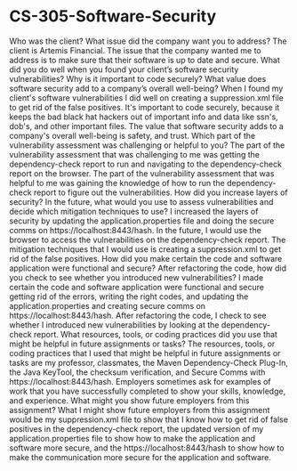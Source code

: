 # CS-305-Software-Security
Who was the client? What issue did the company want you to address?
The client is Artemis Financial. The issue that the company wanted me to address is to make sure that their software is up to date and secure.
What did you do well when you found your client’s software security vulnerabilities? Why is it important to code securely? What value does software security add to a company’s overall well-being?
When I found my client's software vulnerabilities I did well on creating a suppression.xml file to get rid of the false positives. It's important to code securely, because it keeps the bad black hat hackers out of important info and data like ssn's, dob's, and other important files. The value that software security adds to a company's overall well-being is safety, and trust.
Which part of the vulnerability assessment was challenging or helpful to you?
The part of the vulnerability assessment that was challenging to me was getting the dependency-check report to run and navigating to the dependency-check report on the browser. The part of the vulnerability assessment that was helpful to me was gaining the knowledge of how to run the dependency-check report to figure out the vulnerabilities.
How did you increase layers of security? In the future, what would you use to assess vulnerabilities and decide which mitigation techniques to use?
I increased the layers of security by updating the application.properties file and  doing the secure comms on https://localhost:8443/hash. In the future, I would use the browser to access the vulnerabilities on the dependency-check report. The mitigation techniques that I would use is creating a suppression.xml to get rid of the false positives.
How did you make certain the code and software application were functional and secure? After refactoring the code, how did you check to see whether you introduced new vulnerabilities?
I made certain the code and software application were functional and secure getting rid of the errors, writing the right codes, and updating the application.properties and creating secure comms on https://localhost:8443/hash. After refactoring the code, I check to see whether I introduced new vulnerabilities by looking at the dependency-check report.
What resources, tools, or coding practices did you use that might be helpful in future assignments or tasks?
The resources, tools, or coding practices that I used that might be helpful in future assignments or tasks are my professor, classmates, the Maven Dependency-Check Plug-In, the Java KeyTool, the checksum verification, and Secure Comms with https://localhost:8443/hash.
Employers sometimes ask for examples of work that you have successfully completed to show your skills, knowledge, and experience. What might you show future employers from this assignment?
What I might show future employers from this assignment would be my suppression.xml file to show that I know how to get rid of false positives in the dependency-check report, the updated version of my application.properties file to show how to make the application and software more secure, and the https://localhost:8443/hash to show how to make the communication more secure for the application and software. 

